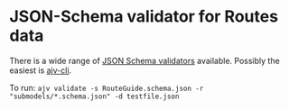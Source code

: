 # JSON-Schema validator for Routes data  

There is a wide range of [JSON Schema validators](https://json-schema.org/implementations.html) available. Possibly the easiest is [ajv-cli](https://www.npmjs.com/package/ajv-cli).

To run: `ajv validate -s RouteGuide.schema.json -r "submodels/*.schema.json" -d testfile.json`
